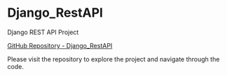 # Django_RestAPI
Django REST API Project

[GitHub Repository - Django_RestAPI](https://github.com/9394113857/Django_RestAPI/tree/raghu)

Please visit the repository to explore the project and navigate through the code.

